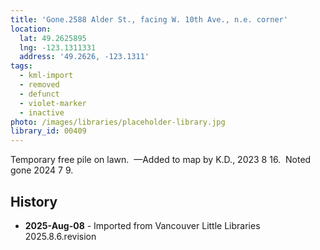 ```yaml
---
title: 'Gone.2588 Alder St., facing W. 10th Ave., n.e. corner'
location:
  lat: 49.2625895
  lng: -123.1311331
  address: '49.2626, -123.1311'
tags:
  - kml-import
  - removed
  - defunct
  - violet-marker
  - inactive
photo: /images/libraries/placeholder-library.jpg
library_id: 00409
---
```

Temporary free pile on lawn.  
—Added to map by K.D., 2023 8 16.  
Noted gone 2024 7 9.

## History
- **2025-Aug-08** - Imported from Vancouver Little Libraries 2025.8.6.revision

